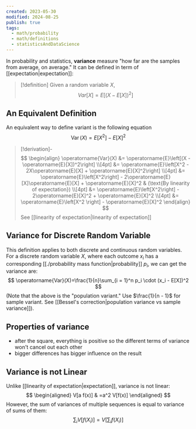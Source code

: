 ```yaml
---
created: 2023-05-30
modified: 2024-08-25
publish: true
tags:
  - math/probability
  - math/definitions
  - statisticsAndDataScience
---
```

In probability and statistics, **variance** measure "how far are the samples from average, on average." It can be defined in term of [[expectation|expectation]]:

> [!definition]
> Given a random variable $X$,
> $$Var[X]=E\left[(X-E[X])^2\right]$$

## An Equivalent Definition
An equivalent way to define variant is the following equation
$$\operatorname{Var}(X)=E\left[X^2\right]-E[X]^2$$
> [!derivation]-
> $$
> \begin{align}  
> \operatorname{Var}(X) &= \operatorname{E}\left[(X - \operatorname{E}[X])^2\right] \\[4pt]  
> &= \operatorname{E}\left[X^2 - 2X\operatorname{E}[X] + \operatorname{E}[X]^2\right] \\[4pt]  
> &= \operatorname{E}\left[X^2\right] - 2\operatorname{E}[X]\operatorname{E}[X] + \operatorname{E}[X]^2 & (\text{By linearity of expectation}) \\[4pt]  
> &= \operatorname{E}\left[X^2\right] - 2\operatorname{E}[X]^2 + \operatorname{E}[X]^2 \\[4pt]  
> &= \operatorname{E}\left[X^2 \right] - \operatorname{E}[X]^2  
> \end{align}
> $$
> See [[linearity of expectation|linearity of expectation]]

## Variance for Discrete Random Variable
This definition applies to both discrete and continuous random variables. For a discrete random variable $X$, where each outcome $x_i$ has a corresponding [[./probability mass function|probability]] $p_i$, we can get the variance are:
$$
\operatorname{Var}(X)=\frac{1}{n}\sum_{i = 1}^n p_i \cdot (x_i - E[X])^2
$$
(Note that the above is the "population variant." Use $\frac{1}{n - 1}$ for sample variant. See [[Bessel's correction|population variance vs sample variance]]).

## Properties of variance
- after the square, everything is positive so the different terms of variance won't cancel out each other
- bigger differences has bigger influence on the result

## Variance is not Linear

Unlike [[linearity of expectation|expectation]], variance is not linear:
$$
\begin{aligned}
V[a f(x)] & =a^2 V[f(x)]
\end{aligned}
$$
However, the sum of variances of multiple sequences is equal to variance of sums of them:
$$
\sum_i V\left[f\left(X_i\right)\right]=V\left[\sum_i f\left(X_i\right)\right]
$$